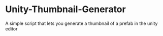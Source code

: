 # Unity-Thumbnail-Generator
A simple script that lets you generate a thumbnail of a prefab in the unity editor
